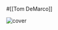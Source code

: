 #[[Tom DeMarco]]

![cover](https://m.media-amazon.com/images/I/51R-aLW2flL._SY291_BO1,204,203,200_QL40_ML2_.jpg)